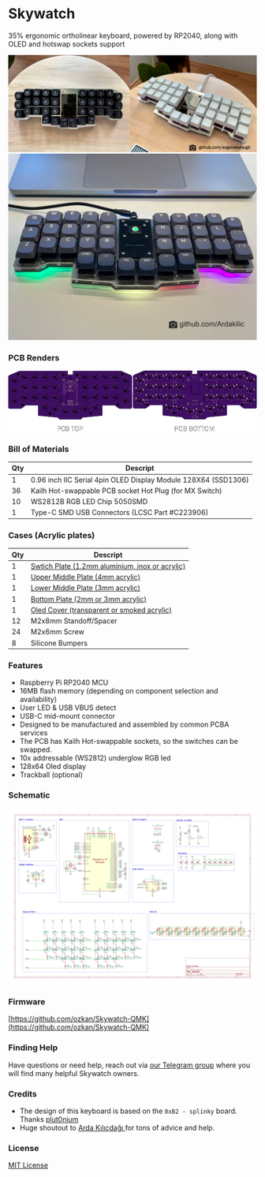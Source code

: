 # Skywatch

35% ergonomic ortholinear keyboard, powered by RP2040, along with OLED and hotswap sockets support 

![SKYWATC KEYBOARD](Images/skywatch.webp)
![SKYWATC KEYBOARD](Images/skywatch-trackball.png)
### PCB Renders
![SKYWATC KEYBOARD](Images/pcb.webp)

### Bill of Materials
| Qty  | Descript                                                               |
|------|------------------------------------------------------------------------|
| 1    | 0.96 inch IIC Serial 4pin OLED Display Module 128X64 (SSD1306)         |
| 36   | Kailh Hot-swappable PCB socket Hot Plug (for MX Switch)                |
| 10   | WS2812B RGB LED Chip 5050SMD                                           |
| 1    | Type-C SMD USB Connectors (LCSC Part #C223906)                         |



### Cases (Acrylic plates)
| Qty  | Descript                                                               |
|------|------------------------------------------------------------------------|
| 1    | [Swtich Plate (1.2mm aluminium, inox or acrylic)](Plate/)              |
| 1    | [Upper Middle Plate (4mm acrylic)](Plate/)                             |
| 1    | [Lower Middle Plate (3mm acrylic)](Plate/)                             |
| 1    | [Bottom Plate (2mm or 3mm acrylic)](Plate/)                            |
| 1    | [Oled Cover (transparent or smoked acrylic)](Plate/)                   |
| 12   | M2x8mm Standoff/Spacer                                                 |
| 24   | M2x6mm Screw                                                           |
| 8    | Silicone Bumpers                                                       |


### Features
- Raspberry Pi RP2040 MCU
- 16MB flash memory (depending on component selection and availability)
- User LED & USB VBUS detect
- USB-C mid-mount connector
- Designed to be manufactured and assembled by common PCBA services
- The PCB has Kailh Hot-swappable sockets, so the switches can be swapped.
- 10x addressable (WS2812) underglow RGB led
- 128x64 Oled display 
- Trackball (optional) 


### Schematic
![SKYWATC Schematic](Hardware/schematic/skywatch.svg)



### Firmware
[https://github.com/ozkan/Skywatch-QMK](https://github.com/ozkan/Skywatch-QMK)



### Finding Help

Have questions or need help, reach out via [our Telegram group](https://t.me/mechistanbul) where you will find many helpful Skywatch owners.


### Credits
- The design of this keyboard is based on the `0xB2 - splinky` board. Thanks [plut0nium](https://github.com/plut0nium)  
- Huge shoutout to [Arda Kılıçdağı ](https://github.com/Ardakilic) for tons of advice and help.

### License
[MIT License](LICENSE)
